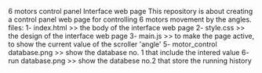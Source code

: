6 motors control panel Interface web page
This repository is about creating a control panel web page for controlling 6 motors movement by the angles.
files:
1- index.html >> the body of the interface web page
2- style.css >> the design of the interface web page
3- main.js >> to make the page active, to show the current value of the scroller 'angle'
5- motor_control database.png >> show the database no. 1 that include the intered value
6- run database.png >> show the databese no.2 that store the running history